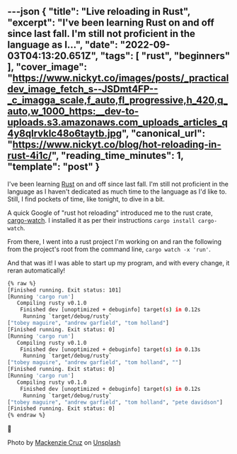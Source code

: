 ---json
{
  "title": "Live reloading in Rust",
  "excerpt": "I've been learning Rust on and off since last fall. I'm still not proficient in the language as I...",
  "date": "2022-09-03T04:13:20.651Z",
  "tags": [
    "rust",
    "beginners"
  ],
  "cover_image": "https://www.nickyt.co/images/posts/_practicaldev_image_fetch_s--JSDmt4FP--_c_imagga_scale,f_auto,fl_progressive,h_420,q_auto,w_1000_https:__dev-to-uploads.s3.amazonaws.com_uploads_articles_q4y8qlrvklc48o6taytb.jpg",
  "canonical_url": "https://www.nickyt.co/blog/hot-reloading-in-rust-4i1c/",
  "reading_time_minutes": 1,
  "template": "post"
}
---

I've been learning [Rust](https://www.rust-lang.org/) on and off since last fall. I'm still not proficient in the language as I haven't dedicated as much time to the language as I'd like to. Still, I find pockets of time, like tonight, to dive in a bit.

A quick Google of "rust hot reloading" introduced me to the rust crate, [cargo-watch](https://crates.io/crates/cargo-watch). I installed it as per their instructions `cargo install cargo-watch`.

From there, I went into a rust project I'm working on and ran the following from the project's root from the command line, `cargo watch -x 'run'`.

And that was it! I was able to start up my program, and with every change, it reran automatically!

```bash
{% raw %}
[Finished running. Exit status: 101]
[Running 'cargo run']
   Compiling rusty v0.1.0
    Finished dev [unoptimized + debuginfo] target(s) in 0.12s
     Running `target/debug/rusty`
["tobey maguire", "andrew garfield", "tom holland"]
[Finished running. Exit status: 0]
[Running 'cargo run']
   Compiling rusty v0.1.0
    Finished dev [unoptimized + debuginfo] target(s) in 0.13s
     Running `target/debug/rusty`
["tobey maguire", "andrew garfield", "tom holland", ""]
[Finished running. Exit status: 0]
[Running 'cargo run']
   Compiling rusty v0.1.0
    Finished dev [unoptimized + debuginfo] target(s) in 0.12s
     Running `target/debug/rusty`
["tobey maguire", "andrew garfield", "tom holland", "pete davidson"]
[Finished running. Exit status: 0]
{% endraw %}
```

🦀

Photo by <a href="https://unsplash.com/@mackenziejcruz?utm_source=unsplash&utm_medium=referral&utm_content=creditCopyText">Mackenzie Cruz</a> on <a href="https://unsplash.com/s/photos/crabs?utm_source=unsplash&utm_medium=referral&utm_content=creditCopyText">Unsplash</a>
